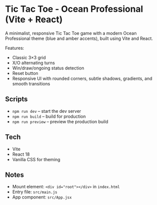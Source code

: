 # Tic Tac Toe - Ocean Professional (Vite + React)

A minimalist, responsive Tic Tac Toe game with a modern Ocean Professional theme (blue and amber accents), built using Vite and React.

Features:
- Classic 3×3 grid
- X/O alternating turns
- Win/draw/ongoing status detection
- Reset button
- Responsive UI with rounded corners, subtle shadows, gradients, and smooth transitions

## Scripts

- `npm run dev` – start the dev server
- `npm run build` – build for production
- `npm run preview` – preview the production build

## Tech

- Vite
- React 18
- Vanilla CSS for theming

## Notes

- Mount element: `<div id="root"></div>` in `index.html`
- Entry file: `src/main.js`
- App component: `src/App.jsx`
